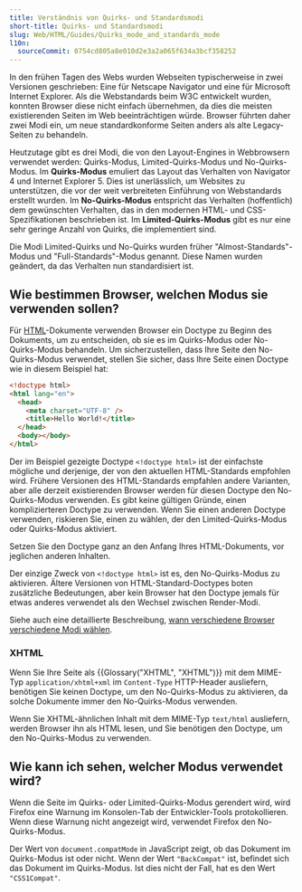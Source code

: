 ```yaml
---
title: Verständnis von Quirks- und Standardsmodi
short-title: Quirks- und Standardsmodi
slug: Web/HTML/Guides/Quirks_mode_and_standards_mode
l10n:
  sourceCommit: 0754cd805a8e010d2e3a2a065f634a3bcf358252
---
```


In den frühen Tagen des Webs wurden Webseiten typischerweise in zwei Versionen geschrieben: Eine für Netscape Navigator und eine für Microsoft Internet Explorer. Als die Webstandards beim W3C entwickelt wurden, konnten Browser diese nicht einfach übernehmen, da dies die meisten existierenden Seiten im Web beeinträchtigen würde. Browser führten daher zwei Modi ein, um neue standardkonforme Seiten anders als alte Legacy-Seiten zu behandeln.

Heutzutage gibt es drei Modi, die von den Layout-Engines in Webbrowsern verwendet werden: Quirks-Modus, Limited-Quirks-Modus und No-Quirks-Modus. Im **Quirks-Modus** emuliert das Layout das Verhalten von Navigator 4 und Internet Explorer 5. Dies ist unerlässlich, um Websites zu unterstützen, die vor der weit verbreiteten Einführung von Webstandards erstellt wurden. Im **No-Quirks-Modus** entspricht das Verhalten (hoffentlich) dem gewünschten Verhalten, das in den modernen HTML- und CSS-Spezifikationen beschrieben ist. Im **Limited-Quirks-Modus** gibt es nur eine sehr geringe Anzahl von Quirks, die implementiert sind.

Die Modi Limited-Quirks und No-Quirks wurden früher "Almost-Standards"-Modus und "Full-Standards"-Modus genannt. Diese Namen wurden geändert, da das Verhalten nun standardisiert ist.

## Wie bestimmen Browser, welchen Modus sie verwenden sollen?

Für [HTML](/de/docs/Web/HTML)-Dokumente verwenden Browser ein Doctype zu Beginn des Dokuments, um zu entscheiden, ob sie es im Quirks-Modus oder No-Quirks-Modus behandeln. Um sicherzustellen, dass Ihre Seite den No-Quirks-Modus verwendet, stellen Sie sicher, dass Ihre Seite einen Doctype wie in diesem Beispiel hat:

```html
<!doctype html>
<html lang="en">
  <head>
    <meta charset="UTF-8" />
    <title>Hello World!</title>
  </head>
  <body></body>
</html>
```

Der im Beispiel gezeigte Doctype `<!doctype html>` ist der einfachste mögliche und derjenige, der von den aktuellen HTML-Standards empfohlen wird. Frühere Versionen des HTML-Standards empfahlen andere Varianten, aber alle derzeit existierenden Browser werden für diesen Doctype den No-Quirks-Modus verwenden. Es gibt keine gültigen Gründe, einen komplizierteren Doctype zu verwenden. Wenn Sie einen anderen Doctype verwenden, riskieren Sie, einen zu wählen, der den Limited-Quirks-Modus oder Quirks-Modus aktiviert.

Setzen Sie den Doctype ganz an den Anfang Ihres HTML-Dokuments, vor jeglichen anderen Inhalten.

Der einzige Zweck von `<!doctype html>` ist es, den No-Quirks-Modus zu aktivieren. Ältere Versionen von HTML-Standard-Doctypes boten zusätzliche Bedeutungen, aber kein Browser hat den Doctype jemals für etwas anderes verwendet als den Wechsel zwischen Render-Modi.

Siehe auch eine detaillierte Beschreibung, [wann verschiedene Browser verschiedene Modi wählen](https://hsivonen.fi/doctype/).

### XHTML

Wenn Sie Ihre Seite als {{Glossary("XHTML", "XHTML")}} mit dem MIME-Typ `application/xhtml+xml` im `Content-Type` HTTP-Header ausliefern, benötigen Sie keinen Doctype, um den No-Quirks-Modus zu aktivieren, da solche Dokumente immer den No-Quirks-Modus verwenden.

Wenn Sie XHTML-ähnlichen Inhalt mit dem MIME-Typ `text/html` ausliefern, werden Browser ihn als HTML lesen, und Sie benötigen den Doctype, um den No-Quirks-Modus zu verwenden.

## Wie kann ich sehen, welcher Modus verwendet wird?

Wenn die Seite im Quirks- oder Limited-Quirks-Modus gerendert wird, wird Firefox eine Warnung im Konsolen-Tab der Entwickler-Tools protokollieren. Wenn diese Warnung nicht angezeigt wird, verwendet Firefox den No-Quirks-Modus.

Der Wert von `document.compatMode` in JavaScript zeigt, ob das Dokument im Quirks-Modus ist oder nicht. Wenn der Wert `"BackCompat"` ist, befindet sich das Dokument im Quirks-Modus. Ist dies nicht der Fall, hat es den Wert `"CSS1Compat"`.
